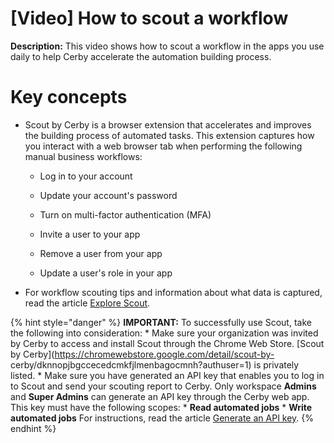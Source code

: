 # [Video] How to scout a workflow

**Description:** This video shows how to scout a workflow in the apps you use daily to help Cerby accelerate the automation building process.

# **Key concepts**

  * Scout by Cerby is a browser extension that accelerates and improves the building process of automated tasks. This extension captures how you interact with a web browser tab when performing the following manual business workflows:

    * Log in to your account

    * Update your account's password

    * Turn on multi-factor authentication (MFA)

    * Invite a user to your app

    * Remove a user from your app

    * Update a user's role in your app

  * For workflow scouting tips and information about what data is captured, read the article [Explore Scout](https://help.cerby.com/en/articles/9774431-explore-scout).

{% hint style="danger" %} **IMPORTANT:** To successfully use Scout, take the
following into consideration: * Make sure your organization was invited by
Cerby to access and install Scout through the Chrome Web Store. [Scout by
Cerby](https://chromewebstore.google.com/detail/scout-by-
cerby/dknnopjbgccecedcmkfjlmenbagocmnh?authuser=1) is privately listed. * Make
sure you have generated an API key that enables you to log in to Scout and
send your scouting report to Cerby. Only workspace **Admins** and **Super
Admins** can generate an API key through the Cerby web app. This key must have
the following scopes: * **Read automated jobs** * **Write automated jobs** For
instructions, read the article [Generate an API
key](https://help.cerby.com/en/articles/9450943-generate-an-api-key). {%
endhint %}

